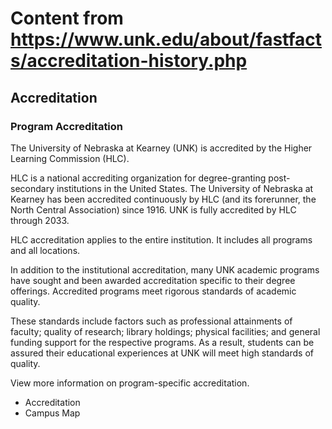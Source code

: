 # Content from https://www.unk.edu/about/fastfacts/accreditation-history.php

## Accreditation

### Program Accreditation



The University of Nebraska at Kearney (UNK) is accredited by the Higher Learning Commission (HLC).

HLC is a national accrediting organization for degree-granting post-secondary institutions in the United States. The University of Nebraska at Kearney has been accredited continuously by HLC (and its forerunner, the North Central Association) since 1916. UNK is fully accredited by HLC through 2033.

HLC accreditation applies to the entire institution. It includes all programs and all locations.



In addition to the institutional accreditation, many UNK academic programs have sought and been awarded accreditation specific to their degree offerings. Accredited programs meet rigorous standards of academic quality.

These standards include factors such as professional attainments of faculty; quality of research; library holdings; physical facilities; and general funding support for the respective programs. As a result, students can be assured their educational experiences at UNK will meet high standards of quality.

View more information on program-specific accreditation.

- Accreditation
- Campus Map

